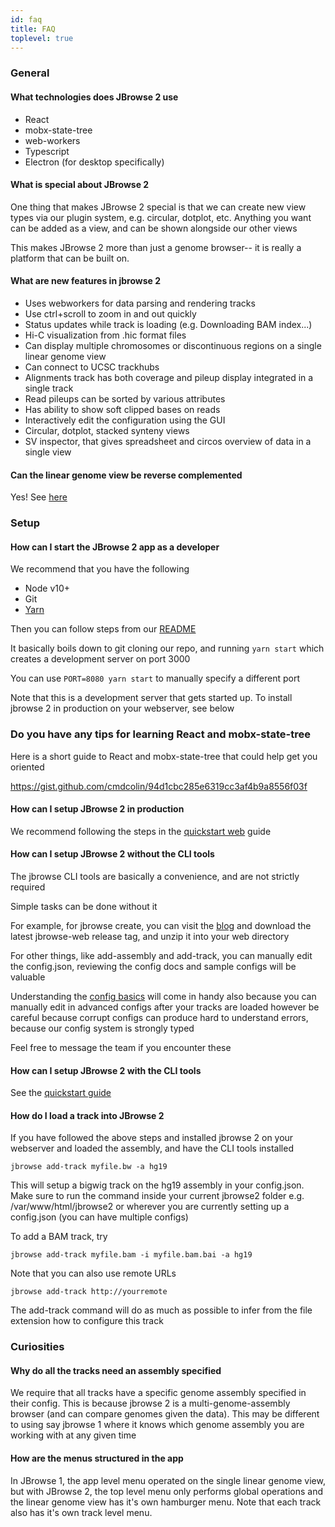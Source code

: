 ```yaml
---
id: faq
title: FAQ
toplevel: true
---
```


### General

#### What technologies does JBrowse 2 use

- React
- mobx-state-tree
- web-workers
- Typescript
- Electron (for desktop specifically)

#### What is special about JBrowse 2

One thing that makes JBrowse 2 special is that we can create new view
types via our plugin system, e.g. circular, dotplot, etc. Anything you want can
be added as a view, and can be shown alongside our other views

This makes JBrowse 2 more than just a genome browser-- it is really a platform
that can be built on.

#### What are new features in jbrowse 2

- Uses webworkers for data parsing and rendering tracks
- Use ctrl+scroll to zoom in and out quickly
- Status updates while track is loading (e.g. Downloading BAM index...)
- Hi-C visualization from .hic format files
- Can display multiple chromosomes or discontinuous regions on a single linear
  genome view
- Can connect to UCSC trackhubs
- Alignments track has both coverage and pileup display integrated in a single track
- Read pileups can be sorted by various attributes
- Has ability to show soft clipped bases on reads
- Interactively edit the configuration using the GUI
- Circular, dotplot, stacked synteny views
- SV inspector, that gives spreadsheet and circos overview of data in a single view

#### Can the linear genome view be reverse complemented

Yes! See [here](user_guide#navigating-the-ui)

### Setup

#### How can I start the JBrowse 2 app as a developer

We recommend that you have the following

- Node v10+
- Git
- [Yarn](https://classic.yarnpkg.com/en/docs/install/#debian-stable)

Then you can follow steps from our
[README](https://github.com/gmod/jbrowse-components)

It basically boils down to git cloning our repo, and running `yarn start` which
creates a development server on port 3000

You can use `PORT=8080 yarn start` to manually specify a different port

Note that this is a development server that gets started up. To install jbrowse
2 in production on your webserver, see below

### Do you have any tips for learning React and mobx-state-tree

Here is a short guide to React and mobx-state-tree that could help get you oriented

https://gist.github.com/cmdcolin/94d1cbc285e6319cc3af4b9a8556f03f

#### How can I setup JBrowse 2 in production

We recommend following the steps in the [quickstart web](quickstart_web) guide

#### How can I setup JBrowse 2 without the CLI tools

The jbrowse CLI tools are basically a convenience, and are not strictly required

Simple tasks can be done without it

For example, for jbrowse create, you can visit the [blog](/jb2/blog) and
download the latest jbrowse-web release tag, and unzip it into your web
directory

For other things, like add-assembly and add-track, you can manually edit the
config.json, reviewing the config docs and sample configs will be valuable

Understanding the [config basics](config_guide#intro-to-the-configjson) will
come in handy also because you can manually edit in advanced configs after your
tracks are loaded however be careful because corrupt configs can produce hard
to understand errors, because our config system is strongly typed

Feel free to message the team if you encounter these

#### How can I setup JBrowse 2 with the CLI tools

See the [quickstart guide](quickstart_web)

#### How do I load a track into JBrowse 2

If you have followed the above steps and installed jbrowse 2 on your webserver
and loaded the assembly, and have the CLI tools installed

    jbrowse add-track myfile.bw -a hg19

This will setup a bigwig track on the hg19 assembly in your config.json. Make
sure to run the command inside your current jbrowse2 folder e.g.
/var/www/html/jbrowse2 or wherever you are currently setting up a config.json
(you can have multiple configs)

To add a BAM track, try

    jbrowse add-track myfile.bam -i myfile.bam.bai -a hg19

Note that you can also use remote URLs

    jbrowse add-track http://yourremote

The add-track command will do as much as possible to infer from the file
extension how to configure this track

### Curiosities

#### Why do all the tracks need an assembly specified

We require that all tracks have a specific genome assembly specified in their
config. This is because jbrowse 2 is a multi-genome-assembly browser (and can
compare genomes given the data). This may be different to using say jbrowse 1
where it knows which genome assembly you are working with at any given time

#### How are the menus structured in the app

In JBrowse 1, the app level menu operated on the single linear genome view, but
with JBrowse 2, the top level menu only performs global operations and the
linear genome view has it's own hamburger menu. Note that each track also has
it's own track level menu.
